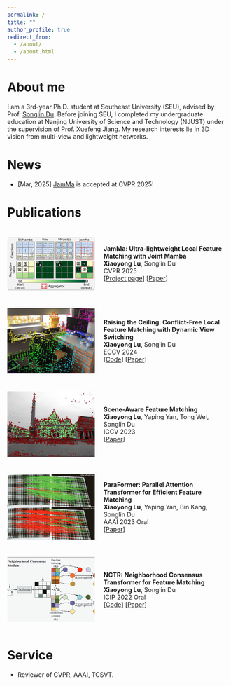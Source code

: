 ```yaml
---
permalink: /
title: ""
author_profile: true
redirect_from: 
  - /about/
  - /about.html
---
```


About me
======
I am a 3rd-year Ph.D. student at Southeast University (SEU), advised by Prof. [Songlin Du](https://songlin.ac.cn/).
Before joining SEU, I completed my undergraduate education at Nanjing University of Science and Technology (NJUST) under the supervision of Prof. Xuefeng Jiang.
My research interests lie in 3D vision from multi-view and lightweight networks.

News
======
- [Mar, 2025] [JamMa](https://leoluxxx.github.io/JamMa-page/) is accepted at CVPR 2025!

Publications
======
<div style="display: flex; align-items: center;">
  <img src="/images/jamma.png" alt="JamMa" style="width: 200px; margin-right: 20px; margin-top: 20px; margin-bottom: 20px;" />
  <div>
    <strong>JamMa: Ultra-lightweight Local Feature Matching with Joint Mamba</strong><br>
    <strong>Xiaoyong Lu</strong>, Songlin Du<br>
    CVPR 2025<br>
    [<a href="https://leoluxxx.github.io/JamMa-page/">Project page</a>] [<a href="https://arxiv.org/pdf/2503.03437">Paper</a>]
  </div>
</div>

<div style="display: flex; align-items: center;">
  <img src="/images/rcm.png" alt="RCM" style="width: 200px; margin-right: 20px; margin-top: 20px; margin-bottom: 20px;" />
  <div>
    <strong>Raising the Ceiling: Conflict-Free Local Feature Matching with Dynamic View Switching</strong><br>
    <strong>Xiaoyong Lu</strong>, Songlin Du<br>
    ECCV 2024<br>
    [<a href="https://github.com/leoluxxx/RCM">Code</a>] [<a href="https://arxiv.org/pdf/2407.07789">Paper</a>]
  </div>
</div>

<div style="display: flex; align-items: center;">
  <img src="/images/sam.png" alt="SAM" style="width: 200px; margin-right: 20px; margin-top: 20px; margin-bottom: 20px;" />
  <div>
    <strong>Scene-Aware Feature Matching</strong><br>
    <strong>Xiaoyong Lu</strong>, Yaping Yan, Tong Wei, Songlin Du<br>
    ICCV 2023<br>
    [<a href="https://openaccess.thecvf.com/content/ICCV2023/papers/Lu_Scene-Aware_Feature_Matching_ICCV_2023_paper.pdf">Paper</a>]
  </div>
</div>

<div style="display: flex; align-items: center;">
  <img src="/images/paraformer.png" alt="ParaFormer" style="width: 200px; margin-right: 20px; margin-top: 20px; margin-bottom: 20px;" />
  <div>
    <strong>ParaFormer: Parallel Attention Transformer for Efficient Feature Matching</strong><br>
    <strong>Xiaoyong Lu</strong>, Yaping Yan, Bin Kang, Songlin Du<br>
    AAAI 2023 Oral<br>
    [<a href="https://ojs.aaai.org/index.php/AAAI/article/view/25275">Paper</a>]
  </div>
</div>

<div style="display: flex; align-items: center;">
  <img src="/images/nctr.png" alt="NCTR" style="width: 200px; margin-right: 20px; margin-top: 20px; margin-bottom: 20px;" />
  <div>
    <strong>NCTR: Neighborhood Consensus Transformer for Feature Matching</strong><br>
    <strong>Xiaoyong Lu</strong>, Songlin Du<br>
    ICIP 2022 Oral<br>
    [<a href="https://github.com/leoluxxx/NCTR">Code</a>] [<a href="https://ieeexplore.ieee.org/stamp/stamp.jsp?tp=&arnumber=9897245">Paper</a>]
  </div>
</div>

Service
======
- Reviewer of CVPR, AAAI, TCSVT.